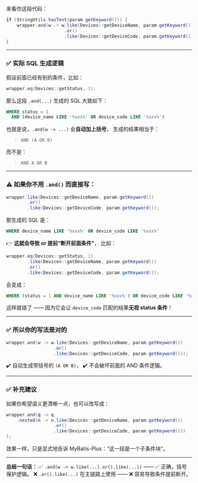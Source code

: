 

来看你这段代码：

```java
if (StringUtils.hasText(param.getKeyword())) {
    wrapper.and(w -> w.like(Devices::getDeviceName, param.getKeyword())
                      .or()
                      .like(Devices::getDeviceCode, param.getKeyword()));
}
```

---

### ✅ 实际 SQL 生成逻辑

假设前面已经有别的条件，比如：

```java
wrapper.eq(Devices::getStatus, 1);
```

那么这段 `.and(...)` 生成的 SQL 大致如下：

```sql
WHERE status = 1 
  AND (device_name LIKE '%xxx%' OR device_code LIKE '%xxx%')
```

也就是说，`.and(w -> ...)` 会**自动加上括号**，
生成的结果相当于：

> `AND (A OR B)`

而不是：

> `AND A OR B`

---

### ⚠️ 如果你不用 `.and()` 而直接写：

```java
wrapper.like(Devices::getDeviceName, param.getKeyword())
        .or()
        .like(Devices::getDeviceCode, param.getKeyword());
```

那生成的 SQL 是：

```sql
WHERE device_name LIKE '%xxx%' OR device_code LIKE '%xxx%'
```

👉 **这就会导致 or 提前“断开前面条件”**，
比如：

```java
wrapper.eq(Devices::getStatus, 1)
        .like(Devices::getDeviceName, param.getKeyword())
        .or()
        .like(Devices::getDeviceCode, param.getKeyword());
```

会变成：

```sql
WHERE (status = 1 AND device_name LIKE '%xxx%') OR device_code LIKE '%xxx%'
```

这样就错了 —— 因为它会让 `device_code` 匹配的结果**无视 status 条件**！

---

### ✅ 所以你的写法是对的

```java
wrapper.and(w -> w.like(Devices::getDeviceName, param.getKeyword())
                  .or()
                  .like(Devices::getDeviceCode, param.getKeyword()));
```

✔️ 自动生成带括号的 `(A OR B)`，
✔️ 不会破坏前面的 AND 条件逻辑。

---

### ✅ 补充建议

如果你希望语义更清晰一点，也可以改写成：

```java
wrapper.and(q -> q
    .nested(n -> n.like(Devices::getDeviceName, param.getKeyword())
                  .or()
                  .like(Devices::getDeviceCode, param.getKeyword()))
);
```

效果一样，只是显式地告诉 MyBatis-Plus：“这一段是一个子条件块”。

---

**总结一句话：**
✅ `.and(w -> w.like(...).or().like(...))` —— ✅ 正确，括号保护逻辑。
❌ `.or().like(...)` 在主链路上使用 —— ❌ 容易导致条件提前断开。
